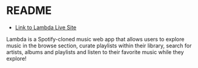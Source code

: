 # README

* [Link to Lambda Live Site](https://lambda-music.herokuapp.com/#/)

Lambda is a Spotify-cloned music web app that allows users to explore music in the browse section, curate playlists within their library, search for artists, albums and playlists and listen to their favorite music while they explore!



